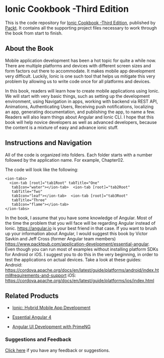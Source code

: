 # Ionic Cookbook -Third Edition
This is the code repository for [Ionic Cookbook -Third Edition](https://www.packtpub.com/web-development/ionic-cookbook-third-edition?utm_source=github&utm_medium=repository&utm_campaign=9781788623230), published by [Packt](https://www.packtpub.com/?utm_source=github). It contains all the supporting project files necessary to work through the book from start to finish.
## About the Book
Mobile application development has been a hot topic for quite a while now. There are multiple platforms and devices with different screen sizes and form factors out there to accommodate. It makes mobile app development very difficult. Luckily, Ionic is one such tool that helps us mitigate this very problem by allowing us to write code once for all platforms and devices.

In this book, readers will learn how to create mobile applications using Ionic. We will start with very basic things, such as setting up the development environment, using Navigation in apps, working with backend via REST API, Animations, Authenticating Users, Receiving push notifications, localizing an app, generating documentation, and publishing the app, to name a few. Readers will also learn things about Angular and Ionic CLI. I hope that this book will help novice developers as well as advanced developers, because the content is a mixture of easy and advance ionic stuff.
## Instructions and Navigation
All of the code is organized into folders. Each folder starts with a number followed by the application name. For example, Chapter02.



The code will look like the following:
```
<ion-tabs> 
  <ion-tab [root]="tab1Root" tabTitle="One" 
   tabIcon="water"></ion-tab>  <ion-tab [root]="tab2Root" 
   tabTitle="Two" 
   tabIcon="leaf"></ion-tab>  <ion-tab [root]="tab3Root" 
   tabTitle="Three" 
   tabIcon="flame"></ion-tab> 
</ion-tabs> 
```

In the book, I assume that you have some knowledge of Angular. Most of the time the problem that you will face will be regarding Angular instead of Ionic. https://angular.io is your best friend in that case.
If you want to brush up your information about Angular, I would suggest this book by Victor Savkin and Jeff Cross (former Angular team members) https://www.packtpub.com/application-development/essential-angular.
Even though you can run most of examples without installing platform SDKs for Android or iOS. I suggest you to do this in the very beginning, in order to test the applications on actual devices. Take a look at these guides:
Android: https://cordova.apache.org/docs/en/latest/guide/platforms/android/index.html#requirements-and-support 
iOS: https://cordova.apache.org/docs/en/latest/guide/platforms/ios/index.html

## Related Products
* [Ionic: Hybrid Mobile App Development](https://www.packtpub.com/application-development/ionic-hybrid-mobile-app-development?utm_source=github&utm_medium=repository&utm_campaign=9781788293112)

* [Essential Angular 4](https://www.packtpub.com/application-development/essential-angular?utm_source=github&utm_medium=repository&utm_campaign=9781788293761)

* [Angular UI Development with PrimeNG](https://www.packtpub.com/web-development/angular-ui-development-primeng?utm_source=github&utm_medium=repository&utm_campaign=9781788299572)

### Suggestions and Feedback
[Click here](https://docs.google.com/forms/d/e/1FAIpQLSe5qwunkGf6PUvzPirPDtuy1Du5Rlzew23UBp2S-P3wB-GcwQ/viewform) if you have any feedback or suggestions.
